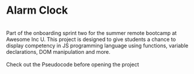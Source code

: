 # Alarm Clock #
<br>
Part of the onboarding sprint two for the summer remote bootcamp at Awesome Inc U. This project is designed to give students a chance to display competency in JS programming language using functions, variable declarations, DOM manipulation and more. 
<br>
<br>
Check out the Pseudocode before opening the project
